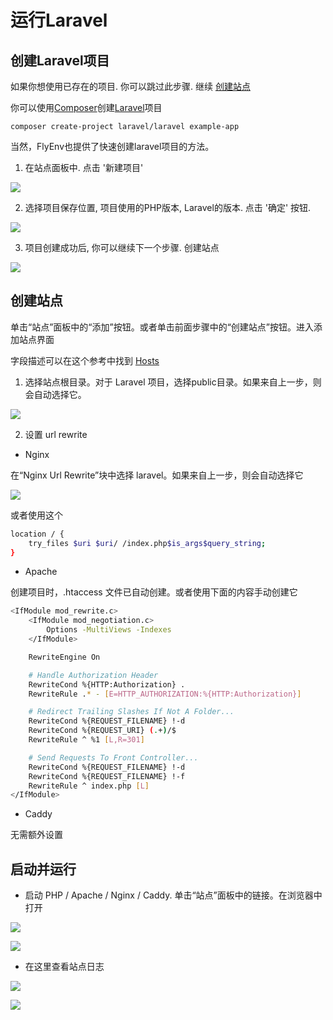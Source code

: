 # 运行Laravel

## 创建Laravel项目

如果你想使用已存在的项目. 你可以跳过此步骤. 继续 <a href="#创建站点">创建站点</a>

你可以使用[Composer](https://getcomposer.org/)创建[Laravel](https://laravel.com/)项目

```shell
composer create-project laravel/laravel example-app
```

当然，FlyEnv也提供了快速创建laravel项目的方法。

1. 在站点面板中. 点击 '新建项目'

<img src="https://oss.macphpstudy.com/image/F74AA939C46A.png" data-x-image-preview="">

2. 选择项目保存位置, 项目使用的PHP版本, Laravel的版本. 点击 '确定' 按钮.

<img src="https://oss.macphpstudy.com/image/8E783623E2F8.png" data-x-image-preview="">

3. 项目创建成功后, 你可以继续下一个步骤. 创建站点

<img src="https://oss.macphpstudy.com/image/BAAB108613E2.png" data-x-image-preview="">

## 创建站点

单击“站点”面板中的“添加”按钮。或者单击前面步骤中的“创建站点”按钮。进入添加站点界面

字段描述可以在这个参考中找到 [Hosts](/guide/host)

1. 选择站点根目录。对于 Laravel 项目，选择public目录。如果来自上一步，则会自动选择它。

<img src="https://oss.macphpstudy.com/image/E53248FED5BC.png" data-x-image-preview="">

2. 设置 url rewrite

- Nginx

在“Nginx Url Rewrite”块中选择 laravel。如果来自上一步，则会自动选择它

<img src="https://oss.macphpstudy.com/image/AF72C71F6596.png" data-x-image-preview="">

或者使用这个

```sh
location / {
	try_files $uri $uri/ /index.php$is_args$query_string;
}
```

- Apache

创建项目时，.htaccess 文件已自动创建。或者使用下面的内容手动创建它

```sh
<IfModule mod_rewrite.c>
    <IfModule mod_negotiation.c>
        Options -MultiViews -Indexes
    </IfModule>

    RewriteEngine On

    # Handle Authorization Header
    RewriteCond %{HTTP:Authorization} .
    RewriteRule .* - [E=HTTP_AUTHORIZATION:%{HTTP:Authorization}]

    # Redirect Trailing Slashes If Not A Folder...
    RewriteCond %{REQUEST_FILENAME} !-d
    RewriteCond %{REQUEST_URI} (.+)/$
    RewriteRule ^ %1 [L,R=301]

    # Send Requests To Front Controller...
    RewriteCond %{REQUEST_FILENAME} !-d
    RewriteCond %{REQUEST_FILENAME} !-f
    RewriteRule ^ index.php [L]
</IfModule>
```

- Caddy

无需额外设置

## 启动并运行

- 启动 PHP / Apache / Nginx / Caddy. 单击“站点”面板中的链接。在浏览器中打开

<img src="https://oss.macphpstudy.com/image/4373D117408E.png" data-x-image-preview="">
<p/>
<img src="https://oss.macphpstudy.com/image/4FCCC65341EC.png" data-x-image-preview="">

- 在这里查看站点日志

<img src="https://oss.macphpstudy.com/image/14C9AD3814FA.png" data-x-image-preview="">
<p/>
<img src="https://oss.macphpstudy.com/image/D999E4BFEF0B.png" data-x-image-preview="">



